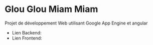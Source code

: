 # Glou Glou Miam Miam

Projet de développement Web utilisant Google App Engine et angular

- Lien Backend: 
- Lien Frontend: 